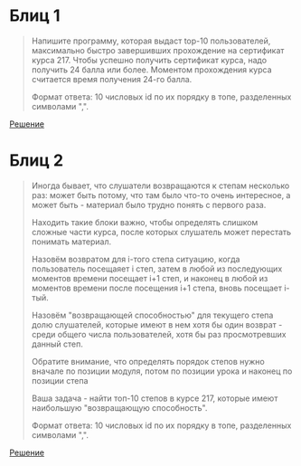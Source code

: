 # Блиц 1

> Напишите программу, которая выдаст top-10 пользователей, максимально быстро завершивших прохождение на сертификат курса 217. Чтобы успешно получить сертификат курса, надо получить 24 балла или более. Моментом прохождения курса считается время получения 24-го балла.
>
> Формат ответа: 10 числовых id по их порядку в топе, разделенных символами ",".

[Решение](./1.ipynb)

# Блиц 2

> Иногда бывает, что слушатели возвращаются к степам несколько раз: может быть потому, что там было что-то очень интересное, а может быть - материал было трудно понять с первого раза.
>
> Находить такие блоки важно, чтобы определять слишком сложные части курса, после которых слушатель может перестать понимать материал.
>
> Назовём возвратом для i-того степа ситуацию, когда пользователь посещаяет i степ, затем в любой из последующих моментов времени посещает i+1 степ, и наконец в любой из моментов времени после посещения i+1 степа, вновь посещает i-тый.
>
> Назовём "возвращающей способностью" для текущего степа долю слушателей, которые имеют в нем хотя бы один возврат -  среди общего числа пользователей, хотя бы раз просмотревших данный степ.
>
> Обратите внимание, что определять порядок степов нужно вначале по позиции модуля, потом по позиции урока и наконец по позиции степа
>
> Ваша задача - найти топ-10 степов в курсе 217, которые имеют наибольшую "возвращающую способность".
>
> Формат ответа: 10 числовых id по их порядку в топе, разделенных символами ",".

[Решение](./2.ipynb)